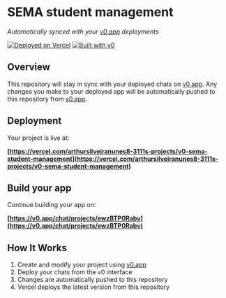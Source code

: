 # SEMA student management

*Automatically synced with your [v0.app](https://v0.app) deployments*

[![Deployed on Vercel](https://img.shields.io/badge/Deployed%20on-Vercel-black?style=for-the-badge&logo=vercel)](https://vercel.com/arthursilveiranunes8-3111s-projects/v0-sema-student-management)
[![Built with v0](https://img.shields.io/badge/Built%20with-v0.app-black?style=for-the-badge)](https://v0.app/chat/projects/ewzBTP0Rabv)

## Overview

This repository will stay in sync with your deployed chats on [v0.app](https://v0.app).
Any changes you make to your deployed app will be automatically pushed to this repository from [v0.app](https://v0.app).

## Deployment

Your project is live at:

**[https://vercel.com/arthursilveiranunes8-3111s-projects/v0-sema-student-management](https://vercel.com/arthursilveiranunes8-3111s-projects/v0-sema-student-management)**

## Build your app

Continue building your app on:

**[https://v0.app/chat/projects/ewzBTP0Rabv](https://v0.app/chat/projects/ewzBTP0Rabv)**

## How It Works

1. Create and modify your project using [v0.app](https://v0.app)
2. Deploy your chats from the v0 interface
3. Changes are automatically pushed to this repository
4. Vercel deploys the latest version from this repository
